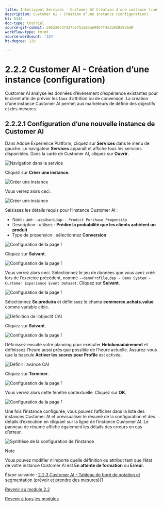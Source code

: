 ```yaml
---
title: Intelligent Services - Customer AI Création d’une instance (configuration)
description: Customer AI - Création d’une instance (configuration)
kt: 5342
doc-type: tutorial
source-git-commit: 6962a0d37d375e751a05ae99b4f433b0283835d0
workflow-type: tm+mt
source-wordcount: '324'
ht-degree: 12%

---
```


# 2.2.2 Customer AI - Création d’une instance (configuration)

Customer AI analyse les données d’événement d’expérience existantes pour le client afin de prévoir les taux d’attrition ou de conversion. La création d’une instance Customer AI permet aux marketeurs de définir des objectifs et des mesures.

## 2.2.2.1 Configuration d’une nouvelle instance de Customer AI

Dans Adobe Experience Platform, cliquez sur **Services** dans le menu de gauche. Le navigateur **Services** apparaît et affiche tous les services disponibles. Dans la carte de Customer AI, cliquez sur **Ouvrir**.

![Navigation dans le service](./images/navigatetoservice.png)

Cliquez sur **Créer une instance**.

![Créer une instance](./images/createnewinstance.png)

Vous verrez alors ceci.

![Créer une instance](./images/custai1.png)

Saisissez les détails requis pour l’instance Customer AI :

- Nom : use `--aepUserLdap-- Product Purchase Propensity`
- Description : utilisez : **Prédire la probabilité que les clients achètent un produit**
- Type de propension : sélectionnez **Conversion**

![Configuration de la page 1](./images/setuppage1.png)

Cliquez sur **Suivant**.

![Configuration de la page 1](./images/next.png)

Vous verrez alors ceci. Sélectionnez le jeu de données que vous avez créé lors de l’exercice précédent, nommé `--demoProfileLdap - Demo System - Customer Experience Event Dataset`. Cliquez sur **Suivant**.

![Configuration de la page 1](./images/custai2.png)

Sélectionnez **Se produira** et définissez le champ **commerce.achats.value** comme variable cible.

![Définition de l’objectif CAI](./images/caidefinegoal.png)

Cliquez sur **Suivant**.

![Configuration de la page 1](./images/next.png)

Définissez ensuite votre planning pour exécuter **Hebdomadairement** et définissez l’heure aussi près que possible de l’heure actuelle. Assurez-vous que la bascule **Activer les scores pour Profile** est activée.

![Définir l’avance CAI](./images/caiadvancepage.png)

Cliquez sur **Terminer**.

![Configuration de la page 1](./images/finish.png)

Vous verrez alors cette fenêtre contextuelle. Cliquez sur **OK**.

![Configuration de la page 1](./images/finish1.png)

Une fois l’instance configurée, vous pouvez l’afficher dans la liste des instances Customer AI et prévisualiser le résumé de la configuration et des détails d’exécution en cliquant sur la ligne de l’instance Customer AI. Le panneau de résumé affiche également les détails des erreurs en cas d’erreur.

![Synthèse de la configuration de l’instance](./images/caiinstancesummary.png)

>[!NOTE]
>
>Vous pouvez modifier n’importe quelle définition ou attribut tant que l’état de votre instance Customer AI est **En attente de formation** ou **Erreur**.

Étape suivante : [2.2.3 Customer AI - Tableau de bord de notation et segmentation (prévoir et prendre des mesures){1](./ex3.md)

[Revenir au module 2.2](./intelligent-services.md)

[Revenir à tous les modules](./../../../overview.md)

